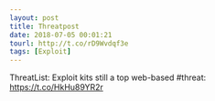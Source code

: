 ```yaml
---
layout: post
title: Threatpost
date: 2018-07-05 00:01:21
tourl: http://t.co/rD9Wvdqf3e
tags: [Exploit]
---
```

ThreatList: Exploit kits still a top web-based #threat: https://t.co/HkHu89YR2r